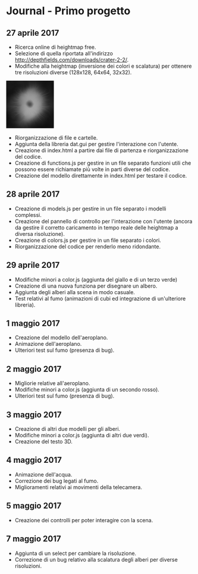 # Journal - Primo progetto

## 27 aprile 2017

- Ricerca online di heightmap free.
- Selezione di quella riportata all'indirizzo http://depthfields.com/downloads/crater-2-2/.
- Modifiche alla heightmap (inversione dei colori e scalatura) per ottenere tre risoluzioni diverse (128x128, 64x64, 32x32).

![heightmap](/textures/heightmap_128.png)

- Riorganizzazione di file e cartelle.
- Aggiunta della libreria dat.gui per gestire l'interazione con l'utente.
- Creazione di index.html a partire dai file di partenza e riorganizzazione del codice.
- Creazione di functions.js per gestire in un file separato funzioni utili che possono essere richiamate più volte in parti diverse del codice.
- Creazione del modello direttamente in index.html per testare il codice.

## 28 aprile 2017

- Creazione di models.js per gestire in un file separato i modelli complessi.
- Creazione del pannello di controllo per l'interazione con l'utente (ancora da gestire il corretto caricamento in tempo reale delle heightmap a diversa risoluzione).
- Creazione di colors.js per gestire in un file separato i colori.
- Riorganizzazione del codice per renderlo meno ridondante.

## 29 aprile 2017

- Modifiche minori a color.js (aggiunta del giallo e di un terzo verde)
- Creazione di una nuova funziona per disegnare un albero.
- Aggiunta degli alberi alla scena in modo casuale.
- Test relativi al fumo (animazioni di cubi ed integrazione di un'ulteriore libreria).

## 1 maggio 2017

- Creazione del modello dell'aeroplano.
- Animazione dell'aeroplano.
- Ulteriori test sul fumo (presenza di bug).

## 2 maggio 2017

- Migliorie relative all'aeroplano.
- Modifiche minori a color.js (aggiunta di un secondo rosso).
- Ulteriori test sul fumo (presenza di bug).

## 3 maggio 2017

- Creazione di altri due modelli per gli alberi.
- Modifiche minori a color.js (aggiunta di altri due verdi).
- Creazione del testo 3D.

## 4 maggio 2017

- Animazione dell'acqua.
- Correzione dei bug legati al fumo.
- Miglioramenti relativi ai movimenti della telecamera.

## 5 maggio 2017

- Creazione dei controlli per poter interagire con la scena.

## 7 maggio 2017

- Aggiunta di un select per cambiare la risoluzione.
- Correzione di un bug relativo alla scalatura degli alberi per diverse risoluzioni.
